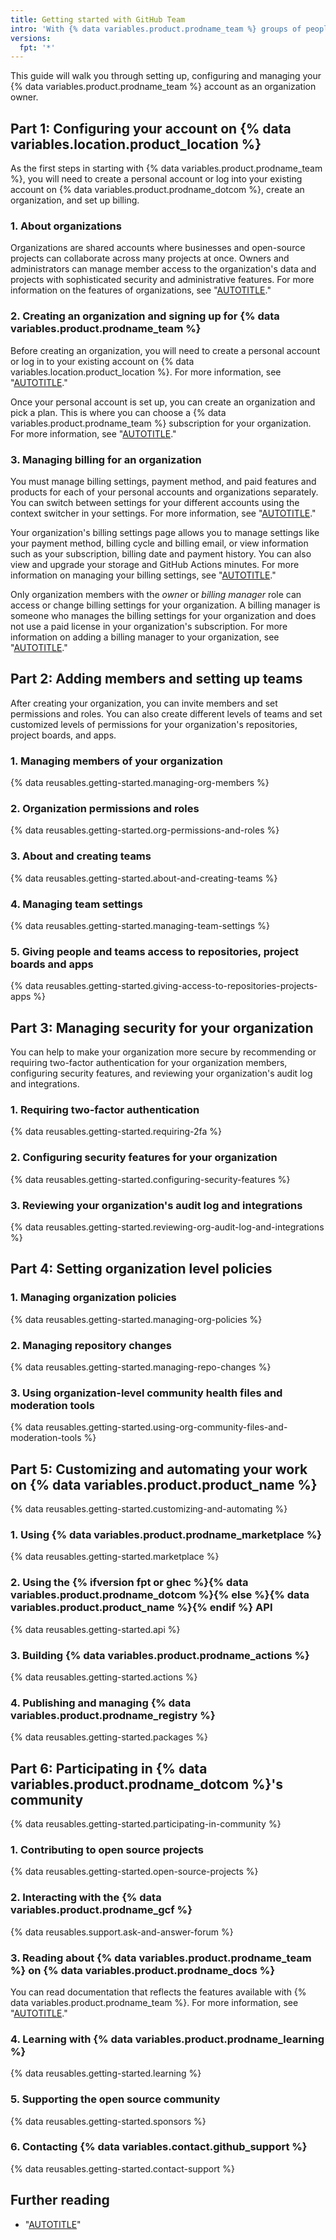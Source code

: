 ```yaml
---
title: Getting started with GitHub Team
intro: 'With {% data variables.product.prodname_team %} groups of people can collaborate across many projects at the same time in an organization account.'
versions:
  fpt: '*'
---
```


This guide will walk you through setting up, configuring and managing your {% data variables.product.prodname_team %} account as an organization owner.

## Part 1: Configuring your account on {% data variables.location.product_location %}

As the first steps in starting with {% data variables.product.prodname_team %}, you will need to create a personal account or log into your existing account on {% data variables.product.prodname_dotcom %}, create an organization, and set up billing.

### 1. About organizations

Organizations are shared accounts where businesses and open-source projects can collaborate across many projects at once. Owners and administrators can manage member access to the organization's data and projects with sophisticated security and administrative features. For more information on the features of organizations, see "[AUTOTITLE](/organizations/collaborating-with-groups-in-organizations/about-organizations#terms-of-service-and-data-protection-for-organizations)."

### 2. Creating an organization and signing up for {% data variables.product.prodname_team %}

Before creating an organization, you will need to create a personal account or log in to your existing account on {% data variables.location.product_location %}. For more information, see "[AUTOTITLE](/get-started/quickstart/creating-an-account-on-github)."

Once your personal account is set up, you can create an organization and pick a plan. This is where you can choose a {% data variables.product.prodname_team %} subscription for your organization. For more information, see "[AUTOTITLE](/organizations/collaborating-with-groups-in-organizations/creating-a-new-organization-from-scratch)."

### 3. Managing billing for an organization

You must manage billing settings, payment method, and paid features and products for each of your personal accounts and organizations separately. You can switch between settings for your different accounts using the context switcher in your settings. For more information, see "[AUTOTITLE](/billing/managing-your-github-billing-settings/about-billing-on-github#switching-between-settings-for-your-different-accounts)."

Your organization's billing settings page allows you to manage settings like your payment method, billing cycle and billing email, or view information such as your subscription, billing date and payment history. You can also view and upgrade your storage and GitHub Actions minutes. For more information on managing your billing settings, see "[AUTOTITLE](/billing/managing-your-github-billing-settings)."

Only organization members with the _owner_ or _billing manager_ role can access or change billing settings for your organization. A billing manager is someone  who manages the billing settings for your organization and does not use a paid license in your organization's subscription. For more information on adding a billing manager to your organization, see "[AUTOTITLE](/organizations/managing-peoples-access-to-your-organization-with-roles/adding-a-billing-manager-to-your-organization)."

## Part 2: Adding members and setting up teams

After creating your organization, you can invite members and set permissions and roles. You can also create different levels of teams and set customized levels of permissions for your organization's repositories, project boards, and apps.

### 1. Managing members of your organization

{% data reusables.getting-started.managing-org-members %}

### 2. Organization permissions and roles

{% data reusables.getting-started.org-permissions-and-roles %}

### 3. About and creating teams

{% data reusables.getting-started.about-and-creating-teams %}

### 4. Managing team settings

{% data reusables.getting-started.managing-team-settings %}

### 5. Giving people and teams access to repositories, project boards and apps

{% data reusables.getting-started.giving-access-to-repositories-projects-apps %}

## Part 3: Managing security for your organization

You can help to make your organization more secure by recommending or requiring two-factor authentication for your organization members, configuring security features, and reviewing your organization's audit log and integrations.

### 1. Requiring two-factor authentication

{% data reusables.getting-started.requiring-2fa %}

### 2. Configuring security features for your organization

{% data reusables.getting-started.configuring-security-features %}

### 3. Reviewing your organization's audit log and integrations

{% data reusables.getting-started.reviewing-org-audit-log-and-integrations %}

## Part 4: Setting organization level policies

### 1. Managing organization policies

{% data reusables.getting-started.managing-org-policies %}

### 2. Managing repository changes

{% data reusables.getting-started.managing-repo-changes %}

### 3. Using organization-level community health files and moderation tools

{% data reusables.getting-started.using-org-community-files-and-moderation-tools %}

## Part 5: Customizing and automating your work on {% data variables.product.product_name %}

{% data reusables.getting-started.customizing-and-automating %}

### 1. Using {% data variables.product.prodname_marketplace %}

{% data reusables.getting-started.marketplace %}

### 2. Using the {% ifversion fpt or ghec %}{% data variables.product.prodname_dotcom %}{% else %}{% data variables.product.product_name %}{% endif %} API

{% data reusables.getting-started.api %}

### 3. Building {% data variables.product.prodname_actions %}

{% data reusables.getting-started.actions %}

### 4. Publishing and managing {% data variables.product.prodname_registry %}

{% data reusables.getting-started.packages %}

## Part 6: Participating in {% data variables.product.prodname_dotcom %}'s community

{% data reusables.getting-started.participating-in-community %}

### 1. Contributing to open source projects

{% data reusables.getting-started.open-source-projects %}

### 2. Interacting with the {% data variables.product.prodname_gcf %}

{% data reusables.support.ask-and-answer-forum %}

### 3. Reading about {% data variables.product.prodname_team %} on {% data variables.product.prodname_docs %}

You can read documentation that reflects the features available with {% data variables.product.prodname_team %}. For more information, see "[AUTOTITLE](/get-started/learning-about-github/about-versions-of-github-docs)."

### 4. Learning with {% data variables.product.prodname_learning %}

{% data reusables.getting-started.learning %}

### 5. Supporting the open source community

{% data reusables.getting-started.sponsors %}

### 6. Contacting {% data variables.contact.github_support %}

{% data reusables.getting-started.contact-support %}

## Further reading

- "[AUTOTITLE](/get-started/onboarding/getting-started-with-your-github-account)"
